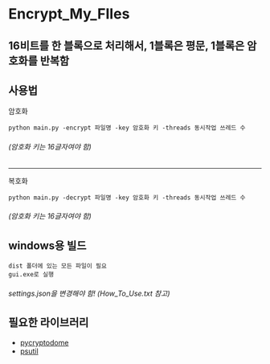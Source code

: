 Encrypt_My_FIles
===

## 16비트를 한 블록으로 처리해서, 1블록은 평문, 1블록은 암호화를 반복함

## 사용법
암호화

    python main.py -encrypt 파일명 -key 암호화 키 -threads 동시작업 쓰레드 수
###### (암호화 키는 16글자여야 함)

* * *

복호화

    python main.py -decrypt 파일명 -key 암호화 키 -threads 동시작업 쓰레드 수
###### (암호화 키는 16글자여야 함)

## windows용 빌드
    dist 폴더에 있는 모든 파일이 필요
    gui.exe로 실행
###### settings.json을 변경해야 함! (How_To_Use.txt 참고)

## 필요한 라이브러리
- [pycryptodome](https://pypi.org/project/pycryptodome/)
- [psutil](https://pypi.org/project/psutil/)
